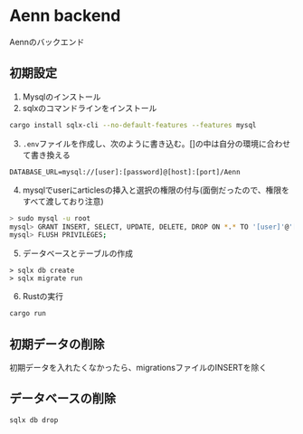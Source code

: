 # Aenn backend

Aennのバックエンド

## 初期設定

1. Mysqlのインストール
2. sqlxのコマンドラインをインストール

```bash
cargo install sqlx-cli --no-default-features --features mysql
```

3. `.env`ファイルを作成し、次のように書き込む。[]の中は自分の環境に合わせて書き換える

```.env
DATABASE_URL=mysql://[user]:[password]@[host]:[port]/Aenn
```

4. mysqlでuserにarticlesの挿入と選択の権限の付与(面倒だったので、権限をすべて渡しており注意)

```bash
> sudo mysql -u root
mysql> GRANT INSERT, SELECT, UPDATE, DELETE, DROP ON *.* TO '[user]'@'[host]';
mysql> FLUSH PRIVILEGES;
```

5. データベースとテーブルの作成

```
> sqlx db create
> sqlx migrate run
```

6. Rustの実行

```bash
cargo run
```

## 初期データの削除

初期データを入れたくなかったら、migrationsファイルのINSERTを除く

## データベースの削除

```bash
sqlx db drop
```
